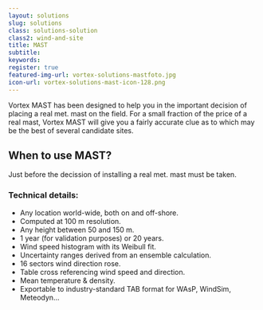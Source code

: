 ```yaml
---
layout: solutions
slug: solutions
class: solutions-solution
class2: wind-and-site
title: MAST
subtitle:
keywords: 
register: true
featured-img-url: vortex-solutions-mastfoto.jpg
icon-url: vortex-solutions-mast-icon-128.png
---
```


<p class="lead">Vortex MAST has been designed to help you in the important decision of placing a real met. mast on the field. For a small fraction of the price of a real mast, Vortex MAST will give you a fairly accurate clue as to which may be the best of several candidate sites.</p>

## When to use MAST?

Just before the decission of installing a real met. mast must be taken.

### Technical details:

- Any location world-wide, both on and off-shore.
- Computed at 100 m resolution.
- Any height between 50 and 150 m.
- 1 year (for validation purposes) or 20 years.
- Wind speed histogram with its Weibull fit.
- Uncertainty ranges derived from an ensemble calculation.
- 16 sectors wind direction rose.
- Table cross referencing wind speed and direction.
- Mean temperature & density.
- Exportable to industry-standard TAB format for WAsP, WindSim, Meteodyn...